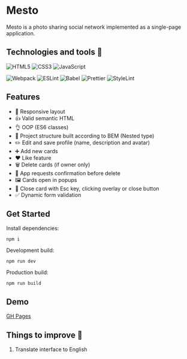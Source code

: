 # Mesto

Mesto is a photo sharing social network implemented as a single-page application.


## Technologies and tools :hammer:
![HTML5](https://img.shields.io/badge/html5-%23E34F26.svg?style=for-the-badge&logo=html5&logoColor=white)
![CSS3](https://img.shields.io/badge/css3-%231572B6.svg?style=for-the-badge&logo=css3&logoColor=white)
![JavaScript](https://img.shields.io/badge/javascript-%23323330.svg?style=for-the-badge&logo=javascript&logoColor=%23F7DF1E)


![Webpack](https://img.shields.io/badge/webpack-%238DD6F9.svg?style=for-the-badge&logo=webpack&logoColor=black)
![ESLint](https://img.shields.io/badge/ESLint-4B3263?style=for-the-badge&logo=eslint&logoColor=white)
![Babel](https://img.shields.io/badge/Babel-F9DC3e?style=for-the-badge&logo=babel&logoColor=black)
![Prettier](https://img.shields.io/badge/prettier-1A2C34?style=for-the-badge&logo=prettier&logoColor=F7BA3E)
![StyleLint](https://img.shields.io/badge/stylelint-000?style=for-the-badge&logo=stylelint&logoColor=white)


## Features 

- 🤝 Responsive layout
- :thumbsup: Valid semantic HTML
- :ok_hand: OOP (ES6 classes)
- :file_folder: Project structure built according to BEM (Nested type)
- :pencil2: Edit and save profile (name, description and avatar)
- :heavy_plus_sign: Add new cards
- :hearts: Like feature
- 🗑️ Delete cards (if owner only)
- :speech_balloon: App requests confirmation before delete
- 🖼️ Cards open in popups
- 🚪 Close card with Esc key, clicking overlay or close button
- :white_check_mark: Dynamic form validation


## Get Started

Install dependencies:
```
npm i
```

Development build:
```
npm run dev
```

Production build:
```
npm run build
```

## Demo
<a href="https://theashbringer.github.io/mesto/" target="_blank">GH Pages</a>


## Things to improve :pencil:

1. Translate interface to English
